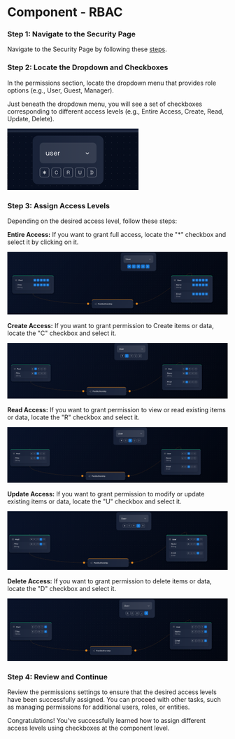 # Component - RBAC

### **Step 1: Navigate to the Security Page**

Navigate to the Security Page by following these [steps](./navigate-to-security.md).

### **Step 2: Locate the Dropdown and Checkboxes**

In the permissions section, locate the dropdown menu that provides role options (e.g., User, Guest, Manager).

Just beneath the dropdown menu, you will see a set of checkboxes corresponding to different access levels (e.g., Entire Access, Create, Read, Update, Delete).

![](img/component-rbac%206.png)

### **Step 3: Assign Access Levels**

Depending on the desired access level, follow these steps:

**Entire Access:** If you want to grant full access, locate the "*" checkbox and select it by clicking on it.

![](img/component-rbac.png)

**Create Access:** If you want to grant permission to Create items or data, locate the "C" checkbox and select it.

![](img/component-rbac%201.png)

**Read Access:** If you want to grant permission to view or read existing items or data, locate the "R" checkbox and select it.

![](img/component-rbac%202.png)

**Update Access:** If you want to grant permission to modify or update existing items or data, locate the "U" checkbox and select it.

![](img/component-rbac%203.png)

**Delete Access:** If you want to grant permission to delete items or data, locate the "D" checkbox and select it.

![](img/component-rbac%204.png)

### **Step 4: Review and Continue**

Review the permissions settings to ensure that the desired access levels have been successfully assigned. You can proceed with other tasks, such as managing permissions for additional users, roles, or entities.

Congratulations! You've successfully learned how to assign different access levels using checkboxes at the component level.